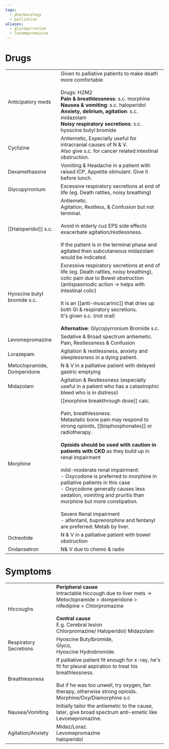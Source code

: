 ```yaml
---
tags:
  - pharmacology
  - palliative
aliases:
  - glycopyrronium
  - levomepromazine
---
```

# Drugs

|                             |                                                                                                                                                                                                                                                                                                                                                                                                                                                                                                                                                                                                                  |
| --------------------------- | ---------------------------------------------------------------------------------------------------------------------------------------------------------------------------------------------------------------------------------------------------------------------------------------------------------------------------------------------------------------------------------------------------------------------------------------------------------------------------------------------------------------------------------------------------------------------------------------------------------------- |
| Anticipatory meds           | Given to palliative patients to make death more comfortable<br><br>Drugs: H2M2<br>**Pain & breathlessness**: s.c. morphine<br>**Nausea & vomiting**: s.c. haloperidol<br>**Anxiety, delirium, agitation**: s.c. midazolam<br>**Noisy respiratory secretions**: s.c. hyoscine butyl bromide                                                                                                                                                                                                                                                                                                                       |
| Cyclizine                   | Antiemetic, Especially useful for intracranial causes of N & V.  <br>Also give s.c. for cancer related intestinal obstruction.                                                                                                                                                                                                                                                                                                                                                                                                                                                                                   |
| Dexamethasone               | Vomiting & Headache in a patient with raised ICP, Appetite stimulant. Give it before lunch.                                                                                                                                                                                                                                                                                                                                                                                                                                                                                                                      |
| Glycopyrronium              | Excessive respiratory secretions at end of life (eg. Death rattles, noisy breathing)                                                                                                                                                                                                                                                                                                                                                                                                                                                                                                                             |
| [[Haloperidol]] s.c.        | Antiemetic.<br>Agitation, Restless, & Confusion but not terminal. <br><br>Avoid in elderly cuz EPS side effects exacerbate agitation/restlessness.<br><br>If the patient is in the terminal phase and agitated then subcutaneous midazolam would be indicated.                                                                                                                                                                                                                                                                                                                                                   |
| Hyoscine butyl bromide s.c. | Excessive respiratory secretions at end of life (eg. Death rattles, noisy breathing), colic pain due to Bowel obstruction (antispasmodic action -> helps with intestinal colic)<br><br>It is an [[anti-muscarinic]] that dries up both GI & respiratory secretions.<br>It's given s.c. (not oral)<br><br>**Alternative**: Glycopyrronium Bromide s.c.                                                                                                                                                                                                                                                            |
| Levomepromazine             | Sedative & Broad spectrum antiemetic. <br>Pain, Restlessness & Confusion                                                                                                                                                                                                                                                                                                                                                                                                                                                                                                                                         |
| Lorazepam                   | Agitation & restlessness, anxiety and sleeplessness in a dying patient.                                                                                                                                                                                                                                                                                                                                                                                                                                                                                                                                          |
| Metoclopramide, Domperidone | N & V in a palliative patient with delayed gastric emptying                                                                                                                                                                                                                                                                                                                                                                                                                                                                                                                                                      |
| Midazolam                   | Agitation & Restlessness (especially useful in a patient who has a catastrophic bleed who is in distress)                                                                                                                                                                                                                                                                                                                                                                                                                                                                                                        |
| Morphine                    | [[morphine breakthrough dose]] calc.<br><br>Pain, breathlessness.<br>Metastatic bone pain may respond to strong opioids, [[bisphosphonates]] or radiotherapy.  <br> <br>**Opioids should be used with caution in patients with CKD** as they build up in renal impairment<br><br>mild-moderate renal impairment:<br>- Oxycodone is preferred to morphine in palliative patients in this case<br>- Oxycodone generally causes less sedation, vomiting and pruritis than morphine but more constipation.<br><br>Severe Renal impairment<br>- alfentanil, buprenorphine and fentanyl are preferred: Metab by liver. |
| Octreotide                  | N & V in a palliative patient with bowel obstruction                                                                                                                                                                                                                                                                                                                                                                                                                                                                                                                                                             |
| Ondansetron                 | N& V due to chemo & radio                                                                                                                                                                                                                                                                                                                                                                                                                                                                                                                                                                                        |


# Symptoms

|                        |                                                                                                                                                                                                                           |
| ---------------------- | ------------------------------------------------------------------------------------------------------------------------------------------------------------------------------------------------------------------------- |
| Hiccoughs              | **Peripheral cause**<br>Intractable hiccough due to liver mets -> Metoclopramide > domperidone > nifedipine > Chlorpromazine  <br><br>**Central cause**<br>E.g. Cerebral lesion<br>Chlorpromazine/ Haloperidol/ Midazolam |
| Respiratory Secretions | Hyoscine Butylbromide, <br>Glyco, <br>Hyoscine Hydrobromide.                                                                                                                                                              |
| Breathlessness         | If palliative patient fit enough for x-ray, he's fit for pleural aspiration to treat his breathlessness.<br><br>But if he was too unwell, try oxygen, fan therapy, otherwise strong opioids. Morphine/Oxy/Diamorphine s.c |
| Nausea/Vomiting        | Initially tailor the antiemetic to the cause, later, give broad spectrum anti-emetic like Levomepromazine.                                                                                                                |
| Agitation/Anxiety      | Midaz/Loraz.<br>Levomepromazine<br>haloperidol                                                                                                                                                                            |